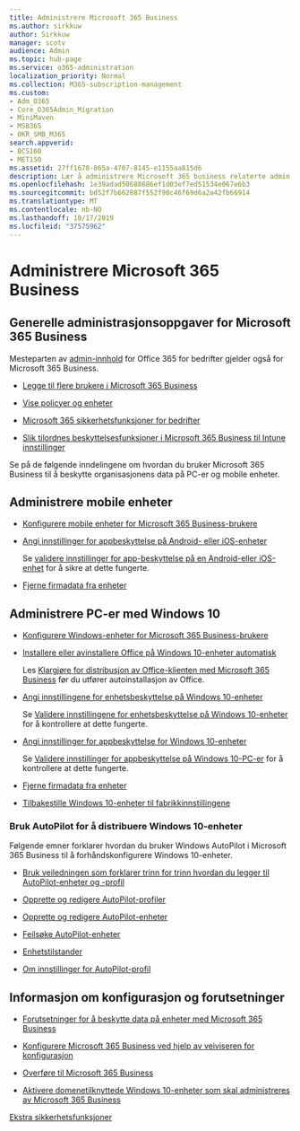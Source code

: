 ```yaml
---
title: Administrere Microsoft 365 Business
ms.author: sirkkuw
author: Sirkkuw
manager: scotv
audience: Admin
ms.topic: hub-page
ms.service: o365-administration
localization_priority: Normal
ms.collection: M365-subscription-management
ms.custom:
- Adm_O365
- Core_O365Admin_Migration
- MiniMaven
- MSB365
- OKR_SMB_M365
search.appverid:
- BCS160
- MET150
ms.assetid: 27ff1678-865a-4707-8145-e1155aa815d6
description: Lær å administrere Microsoft 365 business relaterte admin oppgaver, mobile enheter, Windows 10PCs, og mange slike oppgaver.
ms.openlocfilehash: 1e39adad50688686ef1d03ef7ed51534e067e6b3
ms.sourcegitcommit: bd52f7b662887f552f90c46f69d6a2a42fb66914
ms.translationtype: MT
ms.contentlocale: nb-NO
ms.lasthandoff: 10/17/2019
ms.locfileid: "37575962"
---
```

# <a name="manage-microsoft-365-business"></a>Administrere Microsoft 365 Business

## <a name="general-microsoft-365-business-admin-tasks"></a>Generelle administrasjonsoppgaver for Microsoft 365 Business

Mesteparten av [admin-innhold](/Office365/Admin/admin-home.md) for Office 365 for bedrifter gjelder også for Microsoft 365 Business.

- [Legge til flere brukere i Microsoft 365 Business](add-users-m365b.md)
    
- [Vise policyer og enheter](view-policies-and-devices.md)
    
- [Microsoft 365 sikkerhetsfunksjoner for bedrifter](security-features.md)
    
- [Slik tilordnes beskyttelsesfunksjoner i Microsoft 365 Business til Intune innstillinger](map-protection-features-to-intune-settings.md)
    
Se på de følgende inndelingene om hvordan du bruker Microsoft 365 Business til å beskytte organisasjonens data på PC-er og mobile enheter.
  
## <a name="manage-mobile-devices"></a>Administrere mobile enheter

- [Konfigurere mobile enheter for Microsoft 365 Business-brukere](set-up-mobile-devices.md)
    
- [Angi innstillinger for appbeskyttelse på Android- eller iOS-enheter](app-protection-settings-for-android-and-ios.md)
    
    Se [validere innstillinger for app-beskyttelse på en Android-eller iOS-enhet](validate-settings-on-android-or-ios.md) for å sikre at dette fungerte. 
    
- [Fjerne firmadata fra enheter](remove-company-data.md)
    
## <a name="manage-windows-10-pcs"></a>Administrere PC-er med Windows 10

- [Konfigurere Windows-enheter for Microsoft 365 Business-brukere](set-up-windows-devices.md)
    
- [Installere eller avinstallere Office på Windows 10-enheter automatisk](auto-install-or-uninstall-office.md)
    
    Les [Klargjøre for distribusjon av Office-klienten med Microsoft 365 Business](prepare-for-office-client-deployment.md) før du utfører autoinstallasjon av Office. 
    
- [Angi innstillingene for enhetsbeskyttelse på Windows 10-enheter](protection-settings-for-windows-10-pcs.md)
    
    Se [Validere innstillingene for enhetsbeskyttelse på Windows 10-enheter](validate-settings-on-windows-10-pcs.md) for å kontrollere at dette fungerte. 
    
- [Angi innstillinger for appbeskyttelse for Windows 10-enheter](protection-settings-for-windows-10-devices.md)
    
    Se [Validere innstillinger for appbeskyttelse på Windows 10-PC-er](validate-protection-settings-on-windows-10-pcs.md) for å kontrollere at dette fungerte. 
    
- [Fjerne firmadata fra enheter](remove-company-data.md)
    
- [Tilbakestille Windows 10-enheter til fabrikkinnstillingene](reset-devices-to-factory-settings.md)
    
### <a name="use-autopilot-to-deploy-windows-10-devices"></a>Bruk AutoPilot for å distribuere Windows 10-enheter

Følgende emner forklarer hvordan du bruker Windows AutoPilot i Microsoft 365 Business til å forhåndskonfigurere Windows 10-enheter.
  
- [Bruk veiledningen som forklarer trinn for trinn hvordan du legger til AutoPilot-enheter og -profil](add-autopilot-devices-and-profile.md)
    
- [Opprette og redigere AutoPilot-profiler](create-and-edit-autopilot-profiles.md)
    
- [Opprette og redigere AutoPilot-enheter](create-and-edit-autopilot-devices.md)
    
- [Feilsøke AutoPilot-enheter](troubleshoot-autopilot-errors.md)
    
- [Enhetstilstander](device-states.md)
    
- [Om innstillinger for AutoPilot-profil](autopilot-profile-settings.md)
    
## <a name="set-up-and-pre-requisite-information"></a>Informasjon om konfigurasjon og forutsetninger

- [Forutsetninger for å beskytte data på enheter med Microsoft 365 Business](pre-requisites-for-data-protection.md)
    
- [Konfigurere Microsoft 365 Business ved hjelp av veiviseren for konfigurasjon](set-up.md)
    
- [Overføre til Microsoft 365 Business](migrate-to-microsoft-365-business.md)
    
- [Aktivere domenetilknyttede Windows 10-enheter som skal administreres av Microsoft 365 Business](manage-windows-devices.md)
    
[Ekstra sikkerhetsfunksjoner](security-features.md#additional-security-features)
    

  


